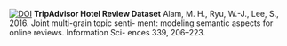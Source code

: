 [![DOI](https://zenodo.org/badge/DOI/10.5281/zenodo.1219899.svg)](https://doi.org/10.5281/zenodo.1219899)
**TripAdvisor Hotel Review Dataset**
Alam, M. H., Ryu, W.-J., Lee, S., 2016. Joint multi-grain topic senti- ment: modeling semantic aspects for online reviews. Information Sci- ences 339, 206–223. 